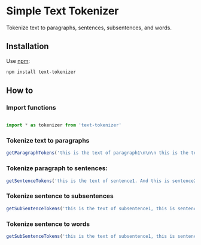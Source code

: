 # Simple Text Tokenizer

Tokenize text to paragraphs, sentences, subsentences, and words.

## Installation

Use [npm](http://npmjs.org):

```bash
npm install text-tokenizer
```

## How to

### Import functions
```js

import * as tokenizer from 'text-tokenizer'
```

### Tokenize text to paragraphs

```js
getParagraphTokens('this is the text of paragraph1\n\n\n this is the text of paragraph1\n');
```

### Tokenize paragraph to sentences:

```js
getSentenceTokens('this is the text of sentence1. And this is sentence2!');
```

### Tokenize sentence to subsentences 
```js
getSubSentenceTokens('this is the text of subsentence1, this is sentence2; and this is the 3rd one!');
```

### Tokenize sentence to words 
```js
getSubSentenceTokens('this is the text of subsentence1, this is sentence2; and this is the 3rd one!');
```

